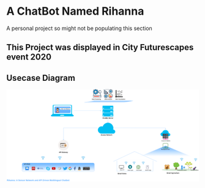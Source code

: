# A ChatBot Named Rihanna
A personal project so might not be populating this section

## This Project was displayed in City Futurescapes event 2020

## Usecase Diagram
![usecase architecture](img/rihanna_usecase.png)

